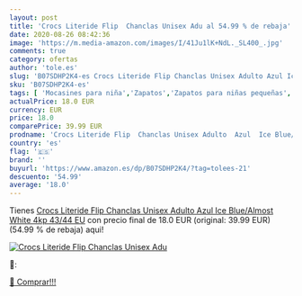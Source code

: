 ```yaml
---
layout: post
title: 'Crocs Literide Flip  Chanclas Unisex Adu al 54.99 % de rebaja'
date: 2020-08-26 08:42:36
image: 'https://m.media-amazon.com/images/I/41Ju1lK+NdL._SL400_.jpg'
comments: true
category: ofertas
author: 'tole.es'
slug: 'B07SDHP2K4-es Crocs Literide Flip Chanclas Unisex Adulto Azul Ice...'
sku: 'B07SDHP2K4-es'
tags: [ 'Mocasines para niña','Zapatos','Zapatos para niñas pequeñas','Zapatos y complementos','chanclas', ]
actualPrice: 18.0 EUR
currency: EUR
price: 18.0
comparePrice: 39.99 EUR
prodname: 'Crocs Literide Flip  Chanclas Unisex Adulto  Azul  Ice Blue/Almost White 4kp   43/44 EU'
country: 'es'
flag: '🇪🇸'
brand: ''
buyurl: 'https://www.amazon.es/dp/B07SDHP2K4/?tag=tolees-21'
descuento: '54.99'
average: '18.0'
---
```


Tienes [Crocs Literide Flip  Chanclas Unisex Adulto  Azul  Ice Blue/Almost White 4kp   43/44 EU](https://www.amazon.es/dp/B07SDHP2K4/?tag=tolees-21) con precio final de  18.0 EUR (original: 39.99 EUR) (54.99 %  de rebaja) aqui!

[![Crocs Literide Flip  Chanclas Unisex Adu](https://m.media-amazon.com/images/I/41Ju1lK+NdL._SL400_.jpg)](https://www.amazon.es/dp/B07SDHP2K4/?tag=tolees-21)

🔎:


[🛒 Comprar!!!](https://www.amazon.es/dp/B07SDHP2K4/?tag=tolees-21)
